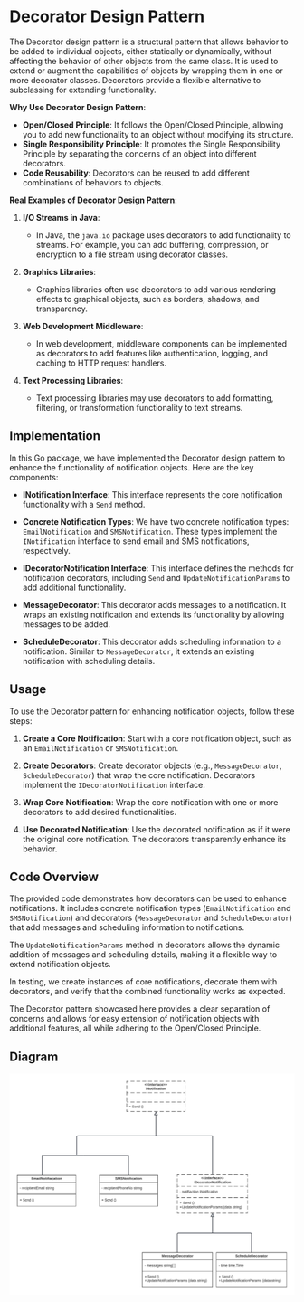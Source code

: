 # Decorator Design Pattern

The Decorator design pattern is a structural pattern that allows behavior to be added to individual objects, either statically or dynamically, without affecting the behavior of other objects from the same class. It is used to extend or augment the capabilities of objects by wrapping them in one or more decorator classes. Decorators provide a flexible alternative to subclassing for extending functionality.

**Why Use Decorator Design Pattern**:
- **Open/Closed Principle**: It follows the Open/Closed Principle, allowing you to add new functionality to an object without modifying its structure.
- **Single Responsibility Principle**: It promotes the Single Responsibility Principle by separating the concerns of an object into different decorators.
- **Code Reusability**: Decorators can be reused to add different combinations of behaviors to objects.

**Real Examples of Decorator Design Pattern**:

1. **I/O Streams in Java**:
    - In Java, the `java.io` package uses decorators to add functionality to streams. For example, you can add buffering, compression, or encryption to a file stream using decorator classes.

2. **Graphics Libraries**:
    - Graphics libraries often use decorators to add various rendering effects to graphical objects, such as borders, shadows, and transparency.

3. **Web Development Middleware**:
    - In web development, middleware components can be implemented as decorators to add features like authentication, logging, and caching to HTTP request handlers.

4. **Text Processing Libraries**:
    - Text processing libraries may use decorators to add formatting, filtering, or transformation functionality to text streams.

## Implementation

In this Go package, we have implemented the Decorator design pattern to enhance the functionality of notification objects. Here are the key components:

- **INotification Interface**: This interface represents the core notification functionality with a `Send` method.

- **Concrete Notification Types**: We have two concrete notification types: `EmailNotification` and `SMSNotification`. These types implement the `INotification` interface to send email and SMS notifications, respectively.

- **IDecoratorNotification Interface**: This interface defines the methods for notification decorators, including `Send` and `UpdateNotificationParams` to add additional functionality.

- **MessageDecorator**: This decorator adds messages to a notification. It wraps an existing notification and extends its functionality by allowing messages to be added.

- **ScheduleDecorator**: This decorator adds scheduling information to a notification. Similar to `MessageDecorator`, it extends an existing notification with scheduling details.

## Usage

To use the Decorator pattern for enhancing notification objects, follow these steps:

1. **Create a Core Notification**: Start with a core notification object, such as an `EmailNotification` or `SMSNotification`.

2. **Create Decorators**: Create decorator objects (e.g., `MessageDecorator`, `ScheduleDecorator`) that wrap the core notification. Decorators implement the `IDecoratorNotification` interface.

3. **Wrap Core Notification**: Wrap the core notification with one or more decorators to add desired functionalities.

4. **Use Decorated Notification**: Use the decorated notification as if it were the original core notification. The decorators transparently enhance its behavior.

## Code Overview

The provided code demonstrates how decorators can be used to enhance notifications. It includes concrete notification types (`EmailNotification` and `SMSNotification`) and decorators (`MessageDecorator` and `ScheduleDecorator`) that add messages and scheduling information to notifications.

The `UpdateNotificationParams` method in decorators allows the dynamic addition of messages and scheduling details, making it a flexible way to extend notification objects.

In testing, we create instances of core notifications, decorate them with decorators, and verify that the combined functionality works as expected.

The Decorator pattern showcased here provides a clear separation of concerns and allows for easy extension of notification objects with additional features, all while adhering to the Open/Closed Principle.  

## Diagram  

![Decorator.jpeg](Decorator.jpeg)  

